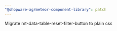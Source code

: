 ```yaml
---
"@shopware-ag/meteor-component-library": patch
---
```


Migrate mt-data-table-reset-filter-button to plain css
